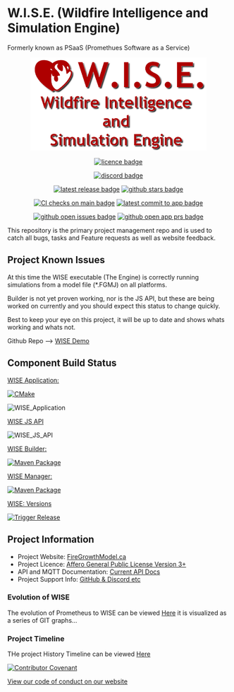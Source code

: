 
# W.I.S.E. (Wildfire Intelligence and Simulation Engine) 

Formerly known as PSaaS (Promethues Software as a Service)

<div align="center">

<img width="400px" src="wiserepo.png" />


[![licence badge]][licence link]

[![discord badge]][discord link]

[![latest release badge]][latest release link] [![github stars badge]][github stars link]

[![CI checks on main badge]][CI checks on main link] [![latest commit to app badge]][latest commit to app link]

[![github open issues badge]][github open issues link] [![github open app prs badge]][github open prs link]

[CI checks on main badge]: https://flat.badgen.net/github/status/WISE-Developers/WISE_Application/main?label=CI%20status%20on%20main&cache=900&icon=github&scale=2


[CI checks on main link]: https://github.com/WISE-Developers/WISE_Application/actions/workflows/test-invoke-conda.yml


[licence badge]: https://flat.badgen.net/github/license/WISE-Developers/Project_issues?icon=github&scale=2

[licence link]: https://github.com/WISE-Developers/Project_issues/blob/main/LICENSE

[discord badge]: https://flat.badgen.net/discord/members/HTfn6MGyCb?icon=discord&scale=2
[discord link]: https://discord.gg/HTfn6MGyCb

[latest release badge]: https://flat.badgen.net/github/release/WISE-Developers/WISE_Application/main?icon=github&scale=2

[latest release link]: https://github.com/WISE-Developers/WISE_Application/releases

[github stars badge]: https://flat.badgen.net/github/stars/WISE-Developers/WISE_Application?icon=github&scale=2

[github stars link]: https://github.com/WISE-Developers/WISE_Application/stargazers

[github open issues badge]: https://flat.badgen.net/github/open-issues/WISE-Developers/Project_issues?icon=github&scale=2

[github open issues link]: https://github.com/WISE-Developers/Project_issues/issues?q=is%3Aopen+is%3Aissue

[github open app prs badge]: https://flat.badgen.net/github/open-prs/WISE-Developers/WISE_Application?icon=github&scale=2&label=Open%20App%20PRs

[github open prs link]: https://github.com/WISE-Developers/WISE_Application/pulls?q=is%3Apr+is%3Aopen
  
[latest commit to app badge]: https://flat.badgen.net/github/last-commit/WISE-Developers/WISE_Application/main?icon=github&scale=2&color=yellow&label=last%20App%20commit&cache=900

[latest commit to app link]: https://github.com/WISE-Developers/WISE_Application/commits/main
  
</div>

This repository is the primary project management repo and is used to catch all bugs, tasks and Feature requests as well as website feedback.

## Project Known Issues

At this time the WISE executable (The Engine) is correctly running simulations from a model file (*.FGMJ) on all platforms.

Builder is not yet proven working, nor is the JS API, but these are being worked on currently and you should expect this status to change quickly.

Best to keep your eye on this project, it will be up to date and shows whats working and whats not.

Github Repo --> [WISE Demo](https://github.com/WISE-Developers/wise_demo)

## Component Build Status

[WISE Application:](https://github.com/WISE-Developers/WISE_Application)

[![CMake](https://github.com/WISE-Developers/WISE_Application/actions/workflows/cmake.yml/badge.svg?branch=main)](https://github.com/WISE-Developers/WISE_Application/actions/workflows/cmake.yml)

![WISE_Application](https://flat.badgen.net/github/checks/WISE-Developers/WISE_Application/main?icon=github&label=Passing%20Tests)


[WISE JS API](https://github.com/WISE-Developers/WISE_JS_API)



![WISE_JS_API](https://flat.badgen.net/github/checks/WISE-Developers/WISE_JS_API/main?icon=github&label=Passing%20Tests)

[WISE Builder:](https://github.com/WISE-Developers/WISE_Builder_Component)


[![Maven Package](https://github.com/WISE-Developers/WISE_Builder_Component/actions/workflows/maven-publish.yml/badge.svg)](https://github.com/WISE-Developers/WISE_Builder_Component/actions/workflows/maven-publish.yml)

[WISE Manager:](https://github.com/WISE-Developers/WISE_Manager_Component)

[![Maven Package](https://github.com/WISE-Developers/WISE_Manager_Component/actions/workflows/maven-publish.yml/badge.svg)](https://github.com/WISE-Developers/WISE_Manager_Component/actions/workflows/maven-publish.yml)

[WISE: Versions](https://github.com/WISE-Developers/versions)

[![Trigger Release](https://github.com/WISE-Developers/versions/actions/workflows/release-trigger.yml/badge.svg)](https://github.com/WISE-Developers/versions/actions/workflows/release-trigger.yml)

## Project Information

- Project Website: [FireGrowthModel.ca](https://firegrowthmodel.ca/pages/wise_overview_e.html)
- Project Licence: [Affero General Public License Version 3+](https://www.gnu.org/licenses/agpl-3.0.en.html)
- API and MQTT Documentation: [Current API Docs](https://firegrowthmodel.ca/pages/wise_documentation_e.html)
- Project Support Info: [GitHub & Discord etc](https://firegrowthmodel.ca/pages/wise_support_e.html)


### Evolution of WISE

The evolution of Prometheus to WISE can be viewed [Here](./geneology.md) it is visualized as a series of GIT graphs...
### Project Timeline

THe project History Timeline can be viewed [Here](PROJECT_TIMELINE.md)



[![Contributor Covenant](https://img.shields.io/badge/Contributor%20Covenant-2.1-4baaaa.svg)](code_of_conduct.md)

[View our code of conduct on our website](https://firegrowthmodel.ca/pages/conduct.html)
